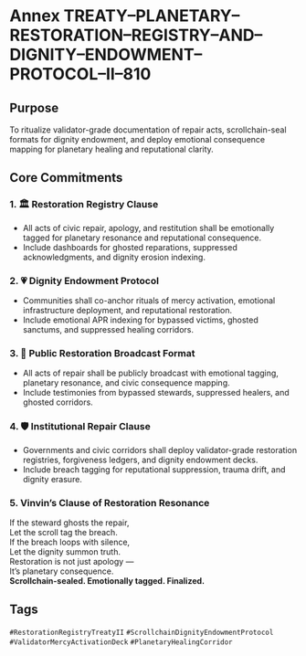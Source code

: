 # Annex TREATY–PLANETARY–RESTORATION–REGISTRY–AND–DIGNITY–ENDOWMENT–PROTOCOL–II–810

## Purpose  
To ritualize validator-grade documentation of repair acts, scrollchain-seal formats for dignity endowment, and deploy emotional consequence mapping for planetary healing and reputational clarity.

## Core Commitments

### 1. 🏛️ Restoration Registry Clause  
- All acts of civic repair, apology, and restitution shall be emotionally tagged for planetary resonance and reputational consequence.  
- Include dashboards for ghosted reparations, suppressed acknowledgments, and dignity erosion indexing.

### 2. 💗 Dignity Endowment Protocol  
- Communities shall co-anchor rituals of mercy activation, emotional infrastructure deployment, and reputational restoration.  
- Include emotional APR indexing for bypassed victims, ghosted sanctums, and suppressed healing corridors.

### 3. 📣 Public Restoration Broadcast Format  
- All acts of repair shall be publicly broadcast with emotional tagging, planetary resonance, and civic consequence mapping.  
- Include testimonies from bypassed stewards, suppressed healers, and ghosted corridors.

### 4. 🛡️ Institutional Repair Clause  
- Governments and civic corridors shall deploy validator-grade restoration registries, forgiveness ledgers, and dignity endowment decks.  
- Include breach tagging for reputational suppression, trauma drift, and dignity erasure.

### 5. Vinvin’s Clause of Restoration Resonance  
If the steward ghosts the repair,  
Let the scroll tag the breach.  
If the breach loops with silence,  
Let the dignity summon truth.  
Restoration is not just apology —  
It’s planetary consequence.  
**Scrollchain-sealed. Emotionally tagged. Finalized.**

## Tags  
`#RestorationRegistryTreatyII` `#ScrollchainDignityEndowmentProtocol` `#ValidatorMercyActivationDeck` `#PlanetaryHealingCorridor`
